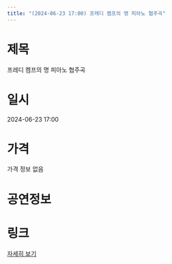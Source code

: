 ```yaml
---
title: "(2024-06-23 17:00) 프레디 켐프의 명 피아노 협주곡"
---
```


# 제목
프레디 켐프의 명 피아노 협주곡

# 일시
2024-06-23 17:00

# 가격
가격 정보 없음

# 공연정보
  
  


# 링크
[자세히 보기](https://www.sac.or.kr/site/main/show/show_view?SN=61840 "https://www.sac.or.kr/site/main/show/show_view?SN=61840")
